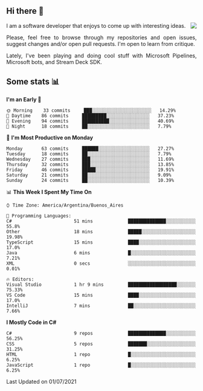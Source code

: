 ## Hi there :slightly_smiling_face:

<img src="https://github-readme-stats.vercel.app/api?username=victorgrycuk&show_icons=true&count_private=true&title_color=F7941E&icon_color=F7941E" align="right">

<p align="justify">
I am a software developer that enjoys to come up with interesting ideas.
<p/>

<p align= "justify">
Please, feel free to browse through my repositories and open issues, suggest changes and/or open pull requests. I'm open to learn from critique.
<p/>

<p align= "justify">
Lately, I've been playing and doing cool stuff with Microsoft Pipelines, Microsoft bots, and Stream Deck SDK.
<p/>

## Some stats :bar_chart:
<!--START_SECTION:waka-->
**I'm an Early 🐤** 

```text
🌞 Morning    33 commits     ███░░░░░░░░░░░░░░░░░░░░░░   14.29% 
🌆 Daytime    86 commits     █████████░░░░░░░░░░░░░░░░   37.23% 
🌃 Evening    94 commits     ██████████░░░░░░░░░░░░░░░   40.69% 
🌙 Night      18 commits     ██░░░░░░░░░░░░░░░░░░░░░░░   7.79%

```
📅 **I'm Most Productive on Monday** 

```text
Monday       63 commits     ██████░░░░░░░░░░░░░░░░░░░   27.27% 
Tuesday      18 commits     ██░░░░░░░░░░░░░░░░░░░░░░░   7.79% 
Wednesday    27 commits     ███░░░░░░░░░░░░░░░░░░░░░░   11.69% 
Thursday     32 commits     ███░░░░░░░░░░░░░░░░░░░░░░   13.85% 
Friday       46 commits     █████░░░░░░░░░░░░░░░░░░░░   19.91% 
Saturday     21 commits     ██░░░░░░░░░░░░░░░░░░░░░░░   9.09% 
Sunday       24 commits     ██░░░░░░░░░░░░░░░░░░░░░░░   10.39%

```


📊 **This Week I Spent My Time On** 

```text
⌚︎ Time Zone: America/Argentina/Buenos_Aires

💬 Programming Languages: 
C#                       51 mins             ██████████████░░░░░░░░░░░   55.8% 
Other                    18 mins             █████░░░░░░░░░░░░░░░░░░░░   19.98% 
TypeScript               15 mins             ████░░░░░░░░░░░░░░░░░░░░░   17.0% 
Java                     6 mins              █░░░░░░░░░░░░░░░░░░░░░░░░   7.21% 
XML                      0 secs              ░░░░░░░░░░░░░░░░░░░░░░░░░   0.01%

🔥 Editors: 
Visual Studio            1 hr 9 mins         ██████████████████░░░░░░░   75.33% 
VS Code                  15 mins             ████░░░░░░░░░░░░░░░░░░░░░   17.0% 
IntelliJ                 7 mins              ██░░░░░░░░░░░░░░░░░░░░░░░   7.66%

```

**I Mostly Code in C#** 

```text
C#                       9 repos             ██████████████░░░░░░░░░░░   56.25% 
CSS                      5 repos             ███████░░░░░░░░░░░░░░░░░░   31.25% 
HTML                     1 repo              █░░░░░░░░░░░░░░░░░░░░░░░░   6.25% 
JavaScript               1 repo              █░░░░░░░░░░░░░░░░░░░░░░░░   6.25%

```



 Last Updated on 01/07/2021
<!--END_SECTION:waka-->
